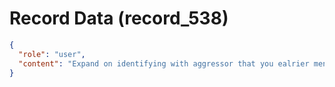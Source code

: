 # Record Data (record_538)

```json
{
  "role": "user",
  "content": "Expand on identifying with aggressor that you ealrier mentioned"
}
```
